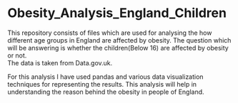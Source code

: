 # Obesity_Analysis_England_Children

This repository consists of files which are used for analysing the how different age groups in England are affected by obesity. The question which will be answering is whether the children(Below 16) are affected by obesity or not.  
The data is taken from Data.gov.uk. 

For this analysis I have used pandas and various data visualization techniques for representing the results. This analysis will help in understanding the reason behind the obesity in people of England.
